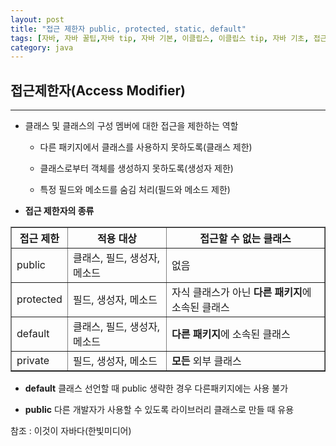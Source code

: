 ```yaml
---
layout: post
title: "접근 제한자 public, protected, static, default"
tags: [자바, 자바 꿀팁,자바 tip, 자바 기본, 이클립스, 이클립스 tip, 자바 기초, 접근 제한자, public, protected, static, default, 자바 접근 제한자, 자바 public, 자바 제한자]
category: java
---
```

## 접근제한자(Access Modifier)
---
* 클래스 및 클래스의 구성 멤버에 대한 접근을 제한하는 역할

  * 다른 패키지에서 클래스를 사용하지 못하도록(클래스 제한)

  * 클래스로부터 객체를 생성하지 못하도록(생성자 제한)

  * 특정 필드와 메소드를 숨김 처리(필드와 메소드 제한)

+ **접근 제한자의 종류**
<table class="my-table" border="1">
<tr>
<th>접근 제한</th>
<th>적용 대상</th>
<th>접근할 수 없는 클래스</th>
</tr>
<tr>
<td>public</td>
<td>클래스, 필드, 생성자, 메소드</td>
<td>없음</td>
</tr>
<tr>
<td>protected</td>
<td>필드, 생성자, 메소드</td>
<td>자식 클래스가 아닌 <strong>다른 패키지</strong>에 소속된 클래스</td>
</tr>
<tr>
<td>default</td>
<td>클래스, 필드, 생성자, 메소드</td>
<td><strong>다른 패키지</strong>에 소속된 클래스</td>
</tr>
<tr>
<td>private</td>
<td>필드, 생성자, 메소드</td>
<td><strong>모든</strong> 외부 클래스</td>
</tr>
</table>

* **default**
클래스 선언할 때 public 생략한 경우
다른패키지에는 사용 불가

* **public**
다른 개발자가 사용할 수 있도록 라이브러리 클래스로 만들 때 유용



참조 : 이것이 자바다(한빛미디어)
